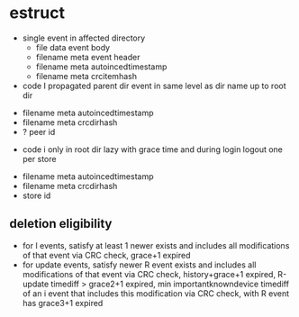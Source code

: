 # estruct

* single event in affected directory
  - file data event body
  - filename meta event header
  - filename meta autoincedtimestamp
  - filename meta crcitemhash
* code I propagated parent dir event in same level as dir name up to root dir
 - filename meta autoincedtimestamp
 - filename meta crcdirhash
 - ? peer id
* code i only in root dir lazy with grace time and during login logout one per store
 - filename meta autoincedtimestamp
 - filename meta crcdirhash
 - store id

## deletion eligibility

- for I events, satisfy at least 1 newer exists and includes all modifications of that event via CRC check, grace+1 expired
- for update events, satisfy newer R event exists and includes all modifications of that event via CRC check, history+grace+1 expired, R-update timediff > grace2+1 expired, min importantknowndevice timediff of an i event that includes this modification via CRC check, with R event has grace3+1 expired
